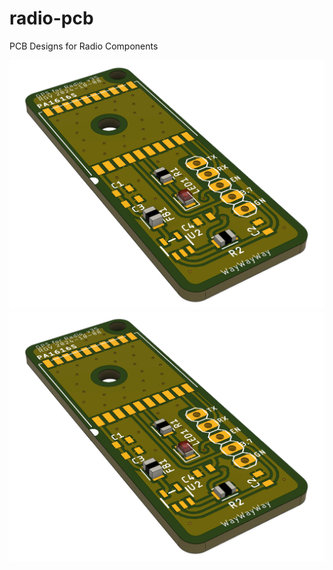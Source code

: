 # radio-pcb
PCB Designs for Radio Components

![Rendering of GPS board](./attachments/gps_board_rendering.jpg)
![gps](attachments/gps_board_rendering.jpg)
